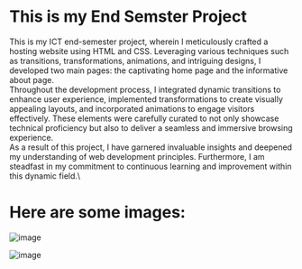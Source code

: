 # This is my End Semster Project
This is my ICT end-semester project, wherein I meticulously crafted a hosting website using HTML and CSS. Leveraging various techniques such as transitions, transformations, animations, and intriguing designs, I developed two main pages: the captivating home page and the informative about page. 
<br>
Throughout the development process, I integrated dynamic transitions to enhance user experience, implemented transformations to create visually appealing layouts, and incorporated animations to engage visitors effectively. These elements were carefully curated to not only showcase technical proficiency but also to deliver a seamless and immersive browsing experience.
<br>
As a result of this project, I have garnered invaluable insights and deepened my understanding of web development principles. Furthermore, I am steadfast in my commitment to continuous learning and improvement within this dynamic field.\

# Here are some images:



![image](https://github.com/user-attachments/assets/a52b9658-e82a-4526-ae2a-54e9ea8a03fc)



![image](https://github.com/user-attachments/assets/13721d2d-c628-4500-bf64-562e4ffa39f0)

